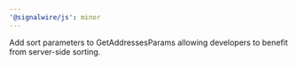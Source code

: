 ```yaml
---
'@signalwire/js': minor
---
```


Add sort parameters to GetAddressesParams allowing developers to benefit from server-side sorting.
